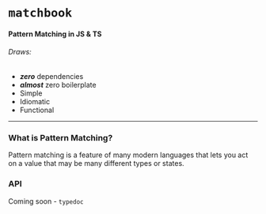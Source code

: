 # `matchbook`
#### Pattern Matching in JS & TS
###### Draws:
- **_zero_** dependencies
- **_almost_** zero boilerplate
- Simple
- Idiomatic
- Functional

---

### What is Pattern Matching?
Pattern matching is a feature of many modern languages that lets you
act on a value that may be many different types or states.

### API
Coming soon - `typedoc`
